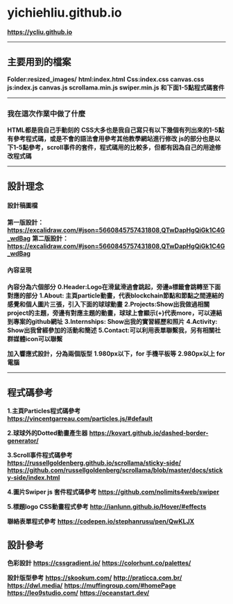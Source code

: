 # yichiehliu.github.io

**https://ycliu.github.io**
***
## 主要用到的檔案
**Folder:resized_images/**
**html:index.html**
**Css:index.css canvas.css**
**js:index.js canvas.js scrollama.min.js swiper.min.js 和下面1-5點程式碼套件**
***
### 我在這次作業中做了什麼
**HTML都是我自己手動刻的**
**CSS大多也是我自己寫只有以下幾個有列出來的1-5點有參考程式碼，或是不會的語法會用參考其他教學網站進行修改**
**js的部分也是以下1-5點參考，scroll事件的套件，程式碼用的比較多，但都有因為自己的用途修改程式碼**
***
## 設計理念
#### 設計稿圖檔
**第一版設計：https://excalidraw.com/#json=5660845757431808,QTwDapHgQiGk1C4G_wdBag**
**第二版設計：https://excalidraw.com/#json=5660845757431808,QTwDapHgQiGk1C4G_wdBag**

#### 內容呈現

**內容分為六個部分**
**0.Header:Logo在滑鼠滑過會跳起，旁邊a標籤會跳轉至下面對應的部分**
**1.About: 主頁particle動畫，代表blockchain節點和節點之間連結的感覺和個人圖片三張，引入下面的球球動畫**
**2.Projects:Show出我做過相關project的主題，旁邊有對應主題的動畫，球球上會顯示(+)代表more，可以連結到專案的github網址**
**3.Internships: Show出我的實習經歷和照片**
**4.Activity: Show出我曾經參加的活動和簡述**
**5.Contact:可以利用表單聯繫我，另有相關社群媒體icon可以聯繫**

**加入響應式設計，分為兩個版型**
**1.980px以下，for 手機平板等**
**2.980px以上 for 電腦**


***
## 程式碼參考
**1.主頁Particles程式碼參考**
**https://vincentgarreau.com/particles.js/#default**

**2.球球外的Dotted動畫產生器**
**https://kovart.github.io/dashed-border-generator/**

**3.Scroll事件程式碼參考**
**https://russellgoldenberg.github.io/scrollama/sticky-side/**
**https://github.com/russellgoldenberg/scrollama/blob/master/docs/sticky-side/index.html**

**4.圖片Swiper js 套件程式碼參考**
**https://github.com/nolimits4web/swiper**


**5.標題logo CSS動畫程式參考**
**http://ianlunn.github.io/Hover/#effects**

**聯絡表單程式參考**
**https://codepen.io/stephanrusu/pen/QwKLJX**



## 設計參考
**色彩設計**
**https://cssgradient.io/**
**https://colorhunt.co/palettes/**

**設計版型參考**
**https://skookum.com/**
**http://praticca.com.br/**
**https://dwl.media/**
**https://muffingroup.com/#homePage**
**https://leo9studio.com/**
**https://oceanstart.dev/**